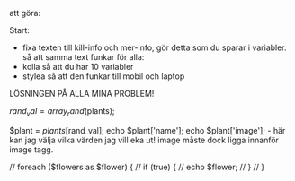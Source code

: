 att göra:

Start:

-   fixa texten till kill-info och mer-info, gör detta som du sparar i variabler. så att samma text funkar för alla:
-   kolla så att du har 10 variabler
-   stylea så att den funkar till mobil och laptop

LÖSNINGEN PÅ ALLA MINA PROBLEM!

$rand_val = array_rand($plants);

$plant = $plants[$rand_val];
echo $plant['name'];
echo $plant['image']; - här kan jag välja vilka värden jag vill eka ut! image måste dock ligga innanför image tagg.

// foreach ($flowers as $flower) {
// if (true) {
// echo $flower;
// }
// }
